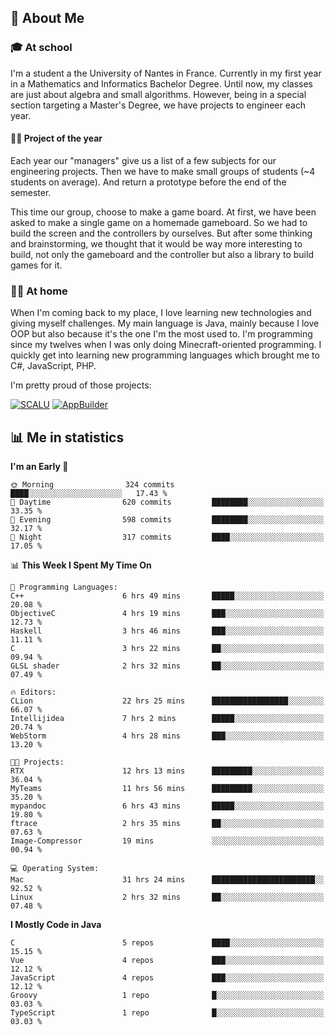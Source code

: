 ## 👀 About Me

### 🎓 At school

I'm a student a the University of Nantes in France. Currently in my first year in a Mathematics and Informatics Bachelor Degree. Until now, my classes are just about algebra and small algorithms. However, being in a special section targeting a Master's Degree, we have projects to engineer each year. 

#### 🔧🔬 Project of the year

Each year our "managers" give us a list of a few subjects for our engineering projects. Then we have to make small groups of students (~4 students on average). And return a prototype before the end of the semester.

This time our group, choose to make a game board. At first, we have been asked to make a single game on a homemade gameboard. So we had to build the screen and the controllers by ourselves. 
But after some thinking and brainstorming, we thought that it would be way more interesting to build, not only the gameboard and the controller but also a library to build games for it.

### 👨‍💻 At home

When I'm coming back to my place, I love learning new technologies and giving myself challenges. My main language is Java, mainly because I love OOP but also because it's the one I'm the most used to. I'm programming since my twelves when I was only doing Minecraft-oriented programming.  I quickly get into learning new programming languages which brought me to C#, JavaScript, PHP. 

I'm pretty proud of those projects:

[![SCALU](https://github-readme-stats.vercel.app/api/pin?username=renardfute&repo=SCALU)](https://github.com/renardfute/scalu)
[![AppBuilder](https://github-readme-stats.vercel.app/api/pin?username=pulsedev2&repo=AppBuilder)](https://github.com/pulsedev2/AppBuilder)

## 📊 Me in statistics
<!--START_SECTION:waka-->
**I'm an Early 🐤** 

```text
🌞 Morning                324 commits         ████░░░░░░░░░░░░░░░░░░░░░   17.43 % 
🌆 Daytime                620 commits         ████████░░░░░░░░░░░░░░░░░   33.35 % 
🌃 Evening                598 commits         ████████░░░░░░░░░░░░░░░░░   32.17 % 
🌙 Night                  317 commits         ████░░░░░░░░░░░░░░░░░░░░░   17.05 % 
```


📊 **This Week I Spent My Time On** 

```text
💬 Programming Languages: 
C++                      6 hrs 49 mins       █████░░░░░░░░░░░░░░░░░░░░   20.08 % 
ObjectiveC               4 hrs 19 mins       ███░░░░░░░░░░░░░░░░░░░░░░   12.73 % 
Haskell                  3 hrs 46 mins       ███░░░░░░░░░░░░░░░░░░░░░░   11.11 % 
C                        3 hrs 22 mins       ██░░░░░░░░░░░░░░░░░░░░░░░   09.94 % 
GLSL shader              2 hrs 32 mins       ██░░░░░░░░░░░░░░░░░░░░░░░   07.49 % 

🔥 Editors: 
CLion                    22 hrs 25 mins      █████████████████░░░░░░░░   66.07 % 
Intellijidea             7 hrs 2 mins        █████░░░░░░░░░░░░░░░░░░░░   20.74 % 
WebStorm                 4 hrs 28 mins       ███░░░░░░░░░░░░░░░░░░░░░░   13.20 % 

🐱‍💻 Projects: 
RTX                      12 hrs 13 mins      █████████░░░░░░░░░░░░░░░░   36.04 % 
MyTeams                  11 hrs 56 mins      █████████░░░░░░░░░░░░░░░░   35.20 % 
mypandoc                 6 hrs 43 mins       █████░░░░░░░░░░░░░░░░░░░░   19.80 % 
ftrace                   2 hrs 35 mins       ██░░░░░░░░░░░░░░░░░░░░░░░   07.63 % 
Image-Compressor         19 mins             ░░░░░░░░░░░░░░░░░░░░░░░░░   00.94 % 

💻 Operating System: 
Mac                      31 hrs 24 mins      ███████████████████████░░   92.52 % 
Linux                    2 hrs 32 mins       ██░░░░░░░░░░░░░░░░░░░░░░░   07.48 % 
```

**I Mostly Code in Java** 

```text
C                        5 repos             ████░░░░░░░░░░░░░░░░░░░░░   15.15 % 
Vue                      4 repos             ███░░░░░░░░░░░░░░░░░░░░░░   12.12 % 
JavaScript               4 repos             ███░░░░░░░░░░░░░░░░░░░░░░   12.12 % 
Groovy                   1 repo              █░░░░░░░░░░░░░░░░░░░░░░░░   03.03 % 
TypeScript               1 repo              █░░░░░░░░░░░░░░░░░░░░░░░░   03.03 % 
```




<!--END_SECTION:waka-->
